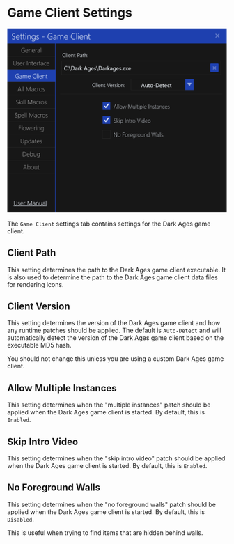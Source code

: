 # Game Client Settings

![image](../screenshots/settings-game-client.png)

The `Game Client` settings tab contains settings for the Dark Ages game client.

## Client Path

This setting determines the path to the Dark Ages game client executable.
It is also used to determine the path to the Dark Ages game client data files for rendering icons.

## Client Version

This setting determines the version of the Dark Ages game client and how any runtime patches should be applied.
The default is `Auto-Detect` and will automatically detect the version of the Dark Ages game client based on the executable MD5 hash.

You should not change this unless you are using a custom Dark Ages game client.

## Allow Multiple Instances

This setting determines when the "multiple instances" patch should be applied when the Dark Ages game client is started.
By default, this is `Enabled`.

## Skip Intro Video

This setting determines when the "skip intro video" patch should be applied when the Dark Ages game client is started.
By default, this is `Enabled`.

## No Foreground Walls

This setting determines when the "no foreground walls" patch should be applied when the Dark Ages game client is started.
By default, this is `Disabled`.

This is useful when trying to find items that are hidden behind walls.
